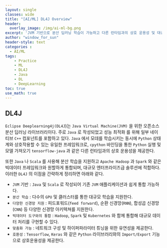 ```yaml
--- 
layout: single
classes: wide
title: "[AI/ML] DL4J Overview"
header:
  overlay_image: /img/ai-ml-bg.png
excerpt: 'JVM 기반으로 분산 딥러닝 학습이 가능하고 다른 런타임과의 상호 운용성 및 대규모 데이터 처리가 가능한 DL4J 에 대해 알아보자'
author: "window_for_sun"
header-style: text
categories :
  - AI/ML
tags:
    - Practice
    - ML
    - DL4J
    - Java
    - DL
    - DeepLearning
toc: true
use_math: true
---
```


## DL4J
`Eclipse Deeplearning4j(DL4J`)는 `Java Virtual Machine(JVM)` 을 위한 오픈소스 분산 딥러닝 라이브러리이다. 
주로 `Java` 로 작성되었고 성능 최적화 를 위해 일부 네이티브 `C++` 컴포넌트를 포함하고 있다. 
`Java` 에서 모데를 학습시키는 동시에 `Python` 상태계와 상호작용할 수 있는 유일한 프레임워크로, 
`cpython` 바인딩을 통한 `Python` 실행 및 모델 가져오기 `tensorflow-java` 과 같은 다른 런타임과의 상호 운용성을 제공한다.  

또한 `Java` 나 `Scala` 를 사용해 분산 학습을 지원하고 `Apache Hadoop` 과 `Spark` 와 같은 빅데이터 프레임워크와 원할하게 통합되며, 
대규모 엔터프라이즈급 솔루션에 적합하다. 
이러한 `DL4J` 의 이점을 간략하게 정리하면 아래와 같다.  

- `JVM` 기반 : `Java` 및 `Scala` 로 작성되어 기존 `JVM` 애플리케이션과 쉽게 통합 가능하다. 
- `분산 학습` : 다수의 `GPU` 및 클러스터를 통한 대규모 학습을 지원한다. 
- `다양한 신경망 지원` : 피드포워드(`feed forward`), 순환 신경망(`RNN`), 합성곱 신경망(`CNN`) 등 다양한 신경망 아키텍쳐를 지원한다. 
- `빅데이터 도구와의 통합` : `Hadoop`, `Spark` 및 `Kubernetes` 와 함께 통합해 대규모 데이터 처리를 구현할 수 있다. 
- `맞춤화 가능` : 네트워크 구성 및 하이퍼파라미터 튜닝을 위한 유연성을 제공한다. 
- `호환성` : `Tensorflow`, `Keras` 와 같은 `Python` 라이브러리와의 `Import/Export` 기능으로 상호운용성을 제공한다. 

